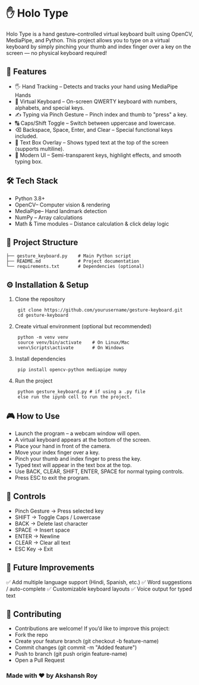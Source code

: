 # ✋ Holo Type

Holo Type is a hand gesture–controlled virtual keyboard built using OpenCV, MediaPipe, and Python.
This project allows you to type on a virtual keyboard by simply pinching your thumb and index finger over a key on the screen — no physical keyboard required!

## 🚀 Features

- 🖐️ Hand Tracking – Detects and tracks your hand using MediaPipe Hands
- 🎹 Virtual Keyboard – On-screen QWERTY keyboard with numbers, alphabets, and special keys.
- ✍️ Typing via Pinch Gesture – Pinch index and thumb to "press" a key.
- 🔠 Caps/Shift Toggle – Switch between uppercase and lowercase.
- ⌫ Backspace, Space, Enter, and Clear – Special functional keys included.
- 📄 Text Box Overlay – Shows typed text at the top of the screen (supports multiline).
- 🎨 Modern UI – Semi-transparent keys, highlight effects, and smooth typing box.


## 🛠️ Tech Stack

- Python 3.8+
- OpenCV– Computer vision & rendering
- MediaPipe– Hand landmark detection
- NumPy – Array calculations
- Math & Time modules – Distance calculation & click delay logic

## 📂 Project Structure
    ├── gesture_keyboard.py    # Main Python script
    ├── README.md              # Project documentation
    └── requirements.txt       # Dependencies (optional)


## ⚙️ Installation & Setup
1. Clone the repository

        git clone https://github.com/yourusername/gesture-keyboard.git
        cd gesture-keyboard

2. Create virtual environment (optional but recommended)

        python -m venv venv
        source venv/bin/activate    # On Linux/Mac
        venv\Scripts\activate       # On Windows

3. Install dependencies

        pip install opencv-python mediapipe numpy

4. Run the project

        python gesture_keyboard.py # if using a .py file
        else run the ipynb cell to run the project.


## 🎮 How to Use

- Launch the program – a webcam window will open.
- A virtual keyboard appears at the bottom of the screen.
- Place your hand in front of the camera.
- Move your index finger over a key.
- Pinch your thumb and index finger to press the key.
- Typed text will appear in the text box at the top.
- Use BACK, CLEAR, SHIFT, ENTER, SPACE for normal typing controls.
- Press ESC to exit the program.

## 🔑 Controls

- Pinch Gesture → Press selected key
- SHIFT → Toggle Caps / Lowercase
- BACK → Delete last character
- SPACE → Insert space
- ENTER → Newline
- CLEAR → Clear all text
- ESC Key → Exit

## 📌 Future Improvements

✅ Add multiple language support (Hindi, Spanish, etc.)
✅ Word suggestions / auto-complete
✅ Customizable keyboard layouts
✅ Voice output for typed text

## 🤝 Contributing

- Contributions are welcome! If you’d like to improve this project:
- Fork the repo
- Create your feature branch (git checkout -b feature-name)
- Commit changes (git commit -m "Added feature")
- Push to branch (git push origin feature-name)
- Open a Pull Request

### Made with ❤️ by Akshansh Roy
